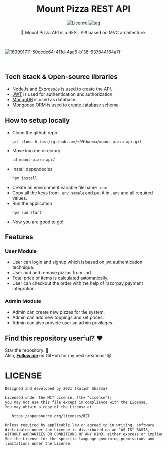 <h1 align='center'>Mount Pizza REST API</h1>

<p align='center'>
  <a href="https://opensource.org/licenses/MIT">
  <img alt="License" src="https://img.shields.io/github/license/k99sharma/mount-pizza-api"/>
  </a>
    
  <a>
    <img alt="tag" src="https://img.shields.io/github/v/tag/k99sharma/mount-pizza-api" />
  </a>
</p>

<p align='center'>
  🍕 Mount Pizza API is a REST API based on MVC architecture.  
</p>

<br />

![160991711-50dcdc64-411d-4ac6-b138-637844164a7f](https://user-images.githubusercontent.com/54969439/194222754-879702ec-a492-45e4-b56f-f467caed5975.png)

<br />

## Tech Stack & Open-source libraries
- [NodeJs](https://nodejs.dev/en/) and [ExpressJs](https://expressjs.com/) is used to create the API.
- [JWT](https://jwt.io/) is used for authentication and authorization.
- [MongoDB](https://www.mongodb.com/) is used as database.
- [Mongoose](https://mongoosejs.com/) ORM is used to create database schema.

## How to setup locally
- Clone the github repo
  ```
  git clone https://github.com/k99sharma/mount-pizza-api.git
  ```
- Move into the directory
  ```
  cd mount-pizza-api/
  ```
- Install dependecies
  ```
  npm install
  ```
- Create an environment variable file name `.env`
- Copy all the keys from `.env.sample` and put it in `.env` and all required values.
- Run the application
  ```
  npm run start
  ```
 - Now you are good to go!


## Features

### User Module
- User can login and signup which is based on jwt authentication technique.
- User add and remove pizzas from cart.
- Total price of items is calculated automatically.
- User can checkout the order with the help of razorpay payment integration.

### Admin Module
- Admin can create new pizzas for the system.
- Admin can add new toppings and set prices.
- Admin can also provide user an admin privileges.

## Find this repository userful? :heart:
Star the repository. 🌟
<br>Also, __[Follow me](https://github.com/k99sharma)__ on GitHub for my next creations! 😎

# LICENSE
```xml
Designed and developed by 2021 (Kalash Sharma)

Licensed under the MIT License, (the "License");
you may not use this file except in compliance with the License.
You may obtain a copy of the License at

   https://opensource.org/licenses/MIT

Unless required by applicable law or agreed to in writing, software
distributed under the License is distributed on an "AS IS" BASIS,
WITHOUT WARRANTIES OR CONDITIONS OF ANY KIND, either express or implied.
See the License for the specific language governing permissions and
limitations under the License.
```
